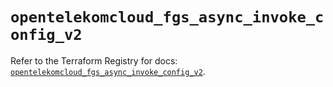# `opentelekomcloud_fgs_async_invoke_config_v2`

Refer to the Terraform Registry for docs: [`opentelekomcloud_fgs_async_invoke_config_v2`](https://registry.terraform.io/providers/opentelekomcloud/opentelekomcloud/1.36.48/docs/resources/fgs_async_invoke_config_v2).
